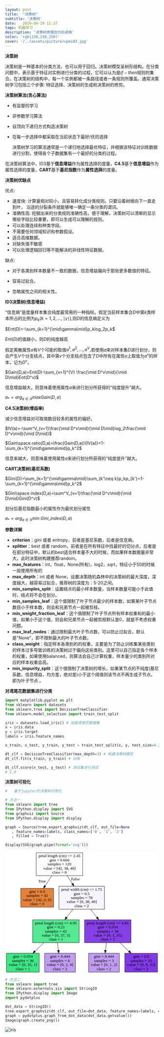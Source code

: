 ```yaml
---
layout: post
title:  "决策树"
subtitle: '决策树'
date:   2019-09-29 11:37
tags: 机器学习
description: '决策树原理及代码调用'
color: 'rgb(230,230,250)'
cover: '/../assets/picture/upmi03.jpg'
---
```


**决策树**

决策树是一种基本的分类方法，也可以用于回归。决策树模型呈树形结构。在分类问题中，表示基于特征对实例进行分类的过程，它可以认为是$if-then$规则的集合。在决策树的结构中，每一个实例都被一条路径或者一条规则所覆盖。通常决策树学习包括三个步骤: 特征选择、决策树的生成和决策树的修剪。



**决策树算法(贪心算法)**

- 有监督的学习

- 非参数学习算法

- 自顶向下递归方式构造决策树

- 在每一步选择中都采取在当前状态下最好/优的选择


  决策树学习的算法通常是一个递归地选择最优特征，并根据该特征对训练数据进行分割，使得各个子数据集有一个最好的分类的过程。

在决策树算法中，ID3基于**信息增益**作为属性选择的度量，**C4.5**基于**信息增益**作为属性选择的度量，**CART**基于**基尼指数**作为**属性选择**的度量。



**决策树优缺点**

优点:

- 速度快: 计算量相对较小，且容易转化成分类规则。只要沿着树根向下一直走到叶， 沿途的分裂条件就能够唯一确定一条分类的谓词。
- 准确性高: 挖掘出来的分类规则准确性高，便于理解，决策树可以清晰的显示哪些字段比较重要，即可以生成可以理解的规则。
- 可以处理连续和种类字段。
- 不需要任何领域知识和参数假设。
- 适合高维数据。
- 对缺失值不敏感
- 可以处理逻辑回归等不能解决的非线性特征数据。

缺点:

- 对于各类别样本数量不一致的数据，信息增益偏向于那些更多数值的特征。

- 容易过拟合。

- 忽略属性之间的相关性。



**ID3决策树(信息增益)**

“信息熵”是度量样本集合纯度最常用的一种指标。假定当前样本集合$D$中第$k$类样本所占的比例为$p_k(k=1,2,...,\mid\gamma\mid),$则$D$的信息熵定义为

$Ent(D)=-\sum_{k=1}^{\mid\gamma\mid}p_klog_2p_k$

$Ent(D)$的值越小，则$D$的纯度越高

假定离散属性$a$有$V$个可能的取值${a^1,a^2,...,a^V},$若使用$a$来对样本集$D$进行划分，则会产生$V$个分支结点，其中第$v$个分支结点包含了$D$中所有在属性$a$上取值为$a^v$的样本，记为$D^v$。

$Gain(D,a)=Ent(D)-\sum_{v=1}^{V} \frac{\mid D^v\mid}{\mid D\mid}Ent(D^v)$

信息增益越大，则意味着使用属性$a$来进行划分所获得的“纯度提升”越大。

$a_* = arg_{a\in A}maxGain(D,a)$



**C4.5决策树(增益率)**

减少信息增益对可取值数目较多的属性的偏好。

$IV(a)=-\sum^V_{v=1}\frac{\mid D^v\mid}{\mid D\mid}log_2\frac{\mid D^v\mid}{\mid D\mid}$

$Gain\space ratio(D,a)=\frac{Gain(D,a)}{IV(a)}=1-\sum_{k=1}^{\mid\gamma\mid}p_k^2$

信息率越大，则意味着使用属性$a$来进行划分所获得的“纯度提升”越大。



**CART决策树(基尼系数)**

$Gini(D)=\sum_{k=1}^{\mid\gamma\mid}\sum_{k'\neq k}p_kp_{k'}=1-\sum_{k=1}^{\mid\gamma\mid}p_k^2$

$Gini\space index(D,a)=\sum^V_{v=1}\frac{\mid D^v\mid}{\mid D\mid}Gini(D^v)$

划分后基尼指数最小的属性作为最优划分属性

$a_* = arg_{a\in A}min\ Gini\_index(D,a)$



**参数详解**

- **criterion**：gini 或者 entropy，前者是基尼系数，后者是信息熵。
- **splitter**：best 或者 random，前者是在所有特征中找最好的切分点，后者是在部分特征中，默认的best适合样本量不大的时候，而如果样本数据量非常大，此时决策树构建推荐random。
- **max_features**：int，float，None(所有)，log2，sqrt，特征小于50的时候一般使用所有的
- **max_depth**：int 或者 None，设置决策随机森林中的决策树的最大深度，深度越大，越容易过拟合，推荐树的深度为：5-20之间。
- **min_samples_split**：设置结点的最小样本数量，当样本数量可能小于此值时，结点将不会在划分。
- **min_samples_leaf**：这个值限制了叶子节点最少的样本数，如果某叶子节点数目小于样本数，则会和兄弟节点一起被剪枝。
- **min_weight_fraction_leaf**：这个值限制了叶子节点所有样本权重和的最小值，如果小于这个值，则会和兄弟节点一起被剪枝默认是0，就是不考虑权重问题。
- **max_leaf_nodes**：通过限制最大叶子节点数，可以防止过拟合，默认是"None”，即不限制最大的叶子节点数。
- **class_weight**：指定样本各类别的的权重，主要是为了防止训练集某些类别的样本过多导致训练的决策树过于偏向这些类别。这里可以自己指定各个样本的权重，如果使用balanced，则算法会自己计算权重，样本量少的类别所对应的样本权重会高。
- **min_impurity_split**：这个值限制了决策树的增长，如果某节点的不纯度(基尼系数，信息增益，均方差，绝对差)小于这个阈值则该节点不再生成子节点。即为叶子节点 。



**对鸢尾花数据集进行分类**
```python
import matplotlib.pyplot as plt
from sklearn import datasets
from sklearn.tree import DecisionTreeClassifier
from sklearn.model_selection import train_test_split

iris = datasets.load_iris() # 加载鸢尾花数据集
x = iris.data
y = iris.target
labels = iris.feature_names  

x_train, x_test, y_train, y_test = train_test_split(x, y, test_size=0.2, random_state=666) # 对数据集进行分割

dt_clf = DecisionTreeClassifier(max_depth=3) # 构建决策树模型
dt_clf.fit(x_train, y_train) # 训练

dt_clf.score(x_test, y_test) # 测试集进行测试
# 1.0
```



**决策树可视化**

```python
#	基于jupyter的决策树可视化

# 方法一
from sklearn import tree
from IPython.display import SVG
from graphviz import Source
from IPython.display import display

graph = Source(tree.export_graphviz(dt_clf, out_file=None
   , feature_names=labels, class_names=['0', '1', '2'] 
   , filled = True))

display(SVG(graph.pipe(format='svg')))
```

![iris][str]

```python
# 方法二
from sklearn import tree
from sklearn.externals.six import StringIO
from IPython.display import Image
import pydotplus

dot_data = StringIO()
tree.export_graphviz(dt_clf, out_file=dot_data, feature_names=labels, class_names=['0', '1', '2'], filled=True, rounded=True, special_characters=True)
graph = pydotplus.graph_from_dot_data(dot_data.getvalue())
Image(graph.create_png())
```

![iris](https://github.com/lllbq/lllbq.github.io/blob/master/_posts/images/iris.png?raw=true)



[str]:data:image/svg+xml;base64,PHN2ZyBoZWlnaHQ9IjQxNHB0IiB2aWV3Qm94PSIwLjAwIDAuMDAgNTI0LjU0IDQxNC4wMCIgd2lk%0D%0AdGg9IjUyNXB0IiB4bWxucz0iaHR0cDovL3d3dy53My5vcmcvMjAwMC9zdmciIHhtbG5zOnhsaW5r%0D%0APSJodHRwOi8vd3d3LnczLm9yZy8xOTk5L3hsaW5rIj4KPGcgY2xhc3M9ImdyYXBoIiBpZD0iZ3Jh%0D%0AcGgwIiB0cmFuc2Zvcm09InNjYWxlKDEgMSkgcm90YXRlKDApIHRyYW5zbGF0ZSg0IDQxMCkiPgo8%0D%0AdGl0bGU+VHJlZTwvdGl0bGU+Cjxwb2x5Z29uIGZpbGw9IiNmZmZmZmYiIHBvaW50cz0iLTQsNCAt%0D%0ANCwtNDEwIDUyMC41MzcxLC00MTAgNTIwLjUzNzEsNCAtNCw0IiBzdHJva2U9InRyYW5zcGFyZW50%0D%0AIi8+CjwhLS0gMCAtLT4KPGcgY2xhc3M9Im5vZGUiIGlkPSJub2RlMSI+Cjx0aXRsZT4wPC90aXRs%0D%0AZT4KPHBvbHlnb24gZmlsbD0iI2ZlZmNmYSIgcG9pbnRzPSIyNjAuNjg3NSwtNDA2IDEwMS44NDk2%0D%0ALC00MDYgMTAxLjg0OTYsLTMyOCAyNjAuNjg3NSwtMzI4IDI2MC42ODc1LC00MDYiIHN0cm9rZT0i%0D%0AIzAwMDAwMCIvPgo8dGV4dCBmaWxsPSIjMDAwMDAwIiBmb250LWZhbWlseT0iVGltZXMsc2VyaWYi%0D%0AIGZvbnQtc2l6ZT0iMTQuMDAiIHRleHQtYW5jaG9yPSJtaWRkbGUiIHg9IjE4MS4yNjg2IiB5PSIt%0D%0AMzkwLjgiPnBldGFsIGxlbmd0aCAoY20pICZsdDs9IDIuNDU8L3RleHQ+Cjx0ZXh0IGZpbGw9IiMw%0D%0AMDAwMDAiIGZvbnQtZmFtaWx5PSJUaW1lcyxzZXJpZiIgZm9udC1zaXplPSIxNC4wMCIgdGV4dC1h%0D%0AbmNob3I9Im1pZGRsZSIgeD0iMTgxLjI2ODYiIHk9Ii0zNzYuOCI+Z2luaSA9IDAuNjY2PC90ZXh0%0D%0APgo8dGV4dCBmaWxsPSIjMDAwMDAwIiBmb250LWZhbWlseT0iVGltZXMsc2VyaWYiIGZvbnQtc2l6%0D%0AZT0iMTQuMDAiIHRleHQtYW5jaG9yPSJtaWRkbGUiIHg9IjE4MS4yNjg2IiB5PSItMzYyLjgiPnNh%0D%0AbXBsZXMgPSAxMjA8L3RleHQ+Cjx0ZXh0IGZpbGw9IiMwMDAwMDAiIGZvbnQtZmFtaWx5PSJUaW1l%0D%0AcyxzZXJpZiIgZm9udC1zaXplPSIxNC4wMCIgdGV4dC1hbmNob3I9Im1pZGRsZSIgeD0iMTgxLjI2%0D%0AODYiIHk9Ii0zNDguOCI+dmFsdWUgPSBbNDIsIDM4LCA0MF08L3RleHQ+Cjx0ZXh0IGZpbGw9IiMw%0D%0AMDAwMDAiIGZvbnQtZmFtaWx5PSJUaW1lcyxzZXJpZiIgZm9udC1zaXplPSIxNC4wMCIgdGV4dC1h%0D%0AbmNob3I9Im1pZGRsZSIgeD0iMTgxLjI2ODYiIHk9Ii0zMzQuOCI+Y2xhc3MgPSAwPC90ZXh0Pgo8%0D%0AL2c+CjwhLS0gMSAtLT4KPGcgY2xhc3M9Im5vZGUiIGlkPSJub2RlMiI+Cjx0aXRsZT4xPC90aXRs%0D%0AZT4KPHBvbHlnb24gZmlsbD0iI2U1ODEzOSIgcG9pbnRzPSIxNjEuMzA2NiwtMjg1IDQ5LjIzMDUs%0D%0ALTI4NSA0OS4yMzA1LC0yMjEgMTYxLjMwNjYsLTIyMSAxNjEuMzA2NiwtMjg1IiBzdHJva2U9IiMw%0D%0AMDAwMDAiLz4KPHRleHQgZmlsbD0iIzAwMDAwMCIgZm9udC1mYW1pbHk9IlRpbWVzLHNlcmlmIiBm%0D%0Ab250LXNpemU9IjE0LjAwIiB0ZXh0LWFuY2hvcj0ibWlkZGxlIiB4PSIxMDUuMjY4NiIgeT0iLTI2%0D%0AOS44Ij5naW5pID0gMC4wPC90ZXh0Pgo8dGV4dCBmaWxsPSIjMDAwMDAwIiBmb250LWZhbWlseT0i%0D%0AVGltZXMsc2VyaWYiIGZvbnQtc2l6ZT0iMTQuMDAiIHRleHQtYW5jaG9yPSJtaWRkbGUiIHg9IjEw%0D%0ANS4yNjg2IiB5PSItMjU1LjgiPnNhbXBsZXMgPSA0MjwvdGV4dD4KPHRleHQgZmlsbD0iIzAwMDAw%0D%0AMCIgZm9udC1mYW1pbHk9IlRpbWVzLHNlcmlmIiBmb250LXNpemU9IjE0LjAwIiB0ZXh0LWFuY2hv%0D%0Acj0ibWlkZGxlIiB4PSIxMDUuMjY4NiIgeT0iLTI0MS44Ij52YWx1ZSA9IFs0MiwgMCwgMF08L3Rl%0D%0AeHQ+Cjx0ZXh0IGZpbGw9IiMwMDAwMDAiIGZvbnQtZmFtaWx5PSJUaW1lcyxzZXJpZiIgZm9udC1z%0D%0AaXplPSIxNC4wMCIgdGV4dC1hbmNob3I9Im1pZGRsZSIgeD0iMTA1LjI2ODYiIHk9Ii0yMjcuOCI+%0D%0AY2xhc3MgPSAwPC90ZXh0Pgo8L2c+CjwhLS0gMCYjNDU7Jmd0OzEgLS0+CjxnIGNsYXNzPSJlZGdl%0D%0AIiBpZD0iZWRnZTEiPgo8dGl0bGU+MC0mZ3Q7MTwvdGl0bGU+CjxwYXRoIGQ9Ik0xNTUuMTEzNywt%0D%0AMzI3Ljc2NzdDMTQ3Ljc5NTUsLTMxNi43OTA0IDEzOS44MjYsLTMwNC44MzYyIDEzMi40NDk5LC0y%0D%0AOTMuNzcyIiBmaWxsPSJub25lIiBzdHJva2U9IiMwMDAwMDAiLz4KPHBvbHlnb24gZmlsbD0iIzAw%0D%0AMDAwMCIgcG9pbnRzPSIxMzUuMTQ0NiwtMjkxLjUwNDMgMTI2LjY4NTQsLTI4NS4xMjUyIDEyOS4z%0D%0AMjAyLC0yOTUuMzg3MiAxMzUuMTQ0NiwtMjkxLjUwNDMiIHN0cm9rZT0iIzAwMDAwMCIvPgo8dGV4%0D%0AdCBmaWxsPSIjMDAwMDAwIiBmb250LWZhbWlseT0iVGltZXMsc2VyaWYiIGZvbnQtc2l6ZT0iMTQu%0D%0AMDAiIHRleHQtYW5jaG9yPSJtaWRkbGUiIHg9IjEyMS43ODI1IiB5PSItMzA1LjQzOTciPlRydWU8%0D%0AL3RleHQ+CjwvZz4KPCEtLSAyIC0tPgo8ZyBjbGFzcz0ibm9kZSIgaWQ9Im5vZGUzIj4KPHRpdGxl%0D%0APjI8L3RpdGxlPgo8cG9seWdvbiBmaWxsPSIjZjlmNWZlIiBwb2ludHM9IjMzNS4wODQxLC0yOTIg%0D%0AMTc5LjQ1MywtMjkyIDE3OS40NTMsLTIxNCAzMzUuMDg0MSwtMjE0IDMzNS4wODQxLC0yOTIiIHN0%0D%0Acm9rZT0iIzAwMDAwMCIvPgo8dGV4dCBmaWxsPSIjMDAwMDAwIiBmb250LWZhbWlseT0iVGltZXMs%0D%0Ac2VyaWYiIGZvbnQtc2l6ZT0iMTQuMDAiIHRleHQtYW5jaG9yPSJtaWRkbGUiIHg9IjI1Ny4yNjg2%0D%0AIiB5PSItMjc2LjgiPnBldGFsIHdpZHRoIChjbSkgJmx0Oz0gMS43NTwvdGV4dD4KPHRleHQgZmls%0D%0AbD0iIzAwMDAwMCIgZm9udC1mYW1pbHk9IlRpbWVzLHNlcmlmIiBmb250LXNpemU9IjE0LjAwIiB0%0D%0AZXh0LWFuY2hvcj0ibWlkZGxlIiB4PSIyNTcuMjY4NiIgeT0iLTI2Mi44Ij5naW5pID0gMC41PC90%0D%0AZXh0Pgo8dGV4dCBmaWxsPSIjMDAwMDAwIiBmb250LWZhbWlseT0iVGltZXMsc2VyaWYiIGZvbnQt%0D%0Ac2l6ZT0iMTQuMDAiIHRleHQtYW5jaG9yPSJtaWRkbGUiIHg9IjI1Ny4yNjg2IiB5PSItMjQ4Ljgi%0D%0APnNhbXBsZXMgPSA3ODwvdGV4dD4KPHRleHQgZmlsbD0iIzAwMDAwMCIgZm9udC1mYW1pbHk9IlRp%0D%0AbWVzLHNlcmlmIiBmb250LXNpemU9IjE0LjAwIiB0ZXh0LWFuY2hvcj0ibWlkZGxlIiB4PSIyNTcu%0D%0AMjY4NiIgeT0iLTIzNC44Ij52YWx1ZSA9IFswLCAzOCwgNDBdPC90ZXh0Pgo8dGV4dCBmaWxsPSIj%0D%0AMDAwMDAwIiBmb250LWZhbWlseT0iVGltZXMsc2VyaWYiIGZvbnQtc2l6ZT0iMTQuMDAiIHRleHQt%0D%0AYW5jaG9yPSJtaWRkbGUiIHg9IjI1Ny4yNjg2IiB5PSItMjIwLjgiPmNsYXNzID0gMjwvdGV4dD4K%0D%0APC9nPgo8IS0tIDAmIzQ1OyZndDsyIC0tPgo8ZyBjbGFzcz0iZWRnZSIgaWQ9ImVkZ2UyIj4KPHRp%0D%0AdGxlPjAtJmd0OzI8L3RpdGxlPgo8cGF0aCBkPSJNMjA3LjQyMzQsLTMyNy43Njc3QzIxMy4yMTUz%0D%0ALC0zMTkuMDc5OCAyMTkuNDE1MSwtMzA5Ljc4MDEgMjI1LjQwNTksLTMwMC43OTQiIGZpbGw9Im5v%0D%0AbmUiIHN0cm9rZT0iIzAwMDAwMCIvPgo8cG9seWdvbiBmaWxsPSIjMDAwMDAwIiBwb2ludHM9IjIy%0D%0AOC40MzA2LC0zMDIuNTY2NiAyMzEuMDY1NSwtMjkyLjMwNDYgMjIyLjYwNjIsLTI5OC42ODM3IDIy%0D%0AOC40MzA2LC0zMDIuNTY2NiIgc3Ryb2tlPSIjMDAwMDAwIi8+Cjx0ZXh0IGZpbGw9IiMwMDAwMDAi%0D%0AIGZvbnQtZmFtaWx5PSJUaW1lcyxzZXJpZiIgZm9udC1zaXplPSIxNC4wMCIgdGV4dC1hbmNob3I9%0D%0AIm1pZGRsZSIgeD0iMjM1Ljk2ODQiIHk9Ii0zMTIuNjE5MiI+RmFsc2U8L3RleHQ+CjwvZz4KPCEt%0D%0ALSAzIC0tPgo8ZyBjbGFzcz0ibm9kZSIgaWQ9Im5vZGU0Ij4KPHRpdGxlPjM8L3RpdGxlPgo8cG9s%0D%0AeWdvbiBmaWxsPSIjNTRlOTkyIiBwb2ludHM9IjI0OC42ODc1LC0xNzggODkuODQ5NiwtMTc4IDg5%0D%0ALjg0OTYsLTEwMCAyNDguNjg3NSwtMTAwIDI0OC42ODc1LC0xNzgiIHN0cm9rZT0iIzAwMDAwMCIv%0D%0APgo8dGV4dCBmaWxsPSIjMDAwMDAwIiBmb250LWZhbWlseT0iVGltZXMsc2VyaWYiIGZvbnQtc2l6%0D%0AZT0iMTQuMDAiIHRleHQtYW5jaG9yPSJtaWRkbGUiIHg9IjE2OS4yNjg2IiB5PSItMTYyLjgiPnBl%0D%0AdGFsIGxlbmd0aCAoY20pICZsdDs9IDQuOTU8L3RleHQ+Cjx0ZXh0IGZpbGw9IiMwMDAwMDAiIGZv%0D%0AbnQtZmFtaWx5PSJUaW1lcyxzZXJpZiIgZm9udC1zaXplPSIxNC4wMCIgdGV4dC1hbmNob3I9Im1p%0D%0AZGRsZSIgeD0iMTY5LjI2ODYiIHk9Ii0xNDguOCI+Z2luaSA9IDAuMjE8L3RleHQ+Cjx0ZXh0IGZp%0D%0AbGw9IiMwMDAwMDAiIGZvbnQtZmFtaWx5PSJUaW1lcyxzZXJpZiIgZm9udC1zaXplPSIxNC4wMCIg%0D%0AdGV4dC1hbmNob3I9Im1pZGRsZSIgeD0iMTY5LjI2ODYiIHk9Ii0xMzQuOCI+c2FtcGxlcyA9IDQy%0D%0APC90ZXh0Pgo8dGV4dCBmaWxsPSIjMDAwMDAwIiBmb250LWZhbWlseT0iVGltZXMsc2VyaWYiIGZv%0D%0AbnQtc2l6ZT0iMTQuMDAiIHRleHQtYW5jaG9yPSJtaWRkbGUiIHg9IjE2OS4yNjg2IiB5PSItMTIw%0D%0ALjgiPnZhbHVlID0gWzAsIDM3LCA1XTwvdGV4dD4KPHRleHQgZmlsbD0iIzAwMDAwMCIgZm9udC1m%0D%0AYW1pbHk9IlRpbWVzLHNlcmlmIiBmb250LXNpemU9IjE0LjAwIiB0ZXh0LWFuY2hvcj0ibWlkZGxl%0D%0AIiB4PSIxNjkuMjY4NiIgeT0iLTEwNi44Ij5jbGFzcyA9IDE8L3RleHQ+CjwvZz4KPCEtLSAyJiM0%0D%0ANTsmZ3Q7MyAtLT4KPGcgY2xhc3M9ImVkZ2UiIGlkPSJlZGdlMyI+Cjx0aXRsZT4yLSZndDszPC90%0D%0AaXRsZT4KPHBhdGggZD0iTTIyNi45ODM5LC0yMTMuNzY3N0MyMjAuMTM5MywtMjA0LjkwMDcgMjEy%0D%0ALjgwMjYsLTE5NS4zOTY0IDIwNS43MzM0LC0xODYuMjM4NSIgZmlsbD0ibm9uZSIgc3Ryb2tlPSIj%0D%0AMDAwMDAwIi8+Cjxwb2x5Z29uIGZpbGw9IiMwMDAwMDAiIHBvaW50cz0iMjA4LjQ5MDEsLTE4NC4w%0D%0AODE5IDE5OS42MDksLTE3OC4zMDQ2IDIwMi45NDksLTE4OC4zNTkzIDIwOC40OTAxLC0xODQuMDgx%0D%0AOSIgc3Ryb2tlPSIjMDAwMDAwIi8+CjwvZz4KPCEtLSA2IC0tPgo8ZyBjbGFzcz0ibm9kZSIgaWQ9%0D%0AIm5vZGU3Ij4KPHRpdGxlPjY8L3RpdGxlPgo8cG9seWdvbiBmaWxsPSIjODUzZmU2IiBwb2ludHM9%0D%0AIjQyNS42ODc1LC0xNzggMjY2Ljg0OTYsLTE3OCAyNjYuODQ5NiwtMTAwIDQyNS42ODc1LC0xMDAg%0D%0ANDI1LjY4NzUsLTE3OCIgc3Ryb2tlPSIjMDAwMDAwIi8+Cjx0ZXh0IGZpbGw9IiMwMDAwMDAiIGZv%0D%0AbnQtZmFtaWx5PSJUaW1lcyxzZXJpZiIgZm9udC1zaXplPSIxNC4wMCIgdGV4dC1hbmNob3I9Im1p%0D%0AZGRsZSIgeD0iMzQ2LjI2ODYiIHk9Ii0xNjIuOCI+cGV0YWwgbGVuZ3RoIChjbSkgJmx0Oz0gNC44%0D%0ANTwvdGV4dD4KPHRleHQgZmlsbD0iIzAwMDAwMCIgZm9udC1mYW1pbHk9IlRpbWVzLHNlcmlmIiBm%0D%0Ab250LXNpemU9IjE0LjAwIiB0ZXh0LWFuY2hvcj0ibWlkZGxlIiB4PSIzNDYuMjY4NiIgeT0iLTE0%0D%0AOC44Ij5naW5pID0gMC4wNTQ8L3RleHQ+Cjx0ZXh0IGZpbGw9IiMwMDAwMDAiIGZvbnQtZmFtaWx5%0D%0APSJUaW1lcyxzZXJpZiIgZm9udC1zaXplPSIxNC4wMCIgdGV4dC1hbmNob3I9Im1pZGRsZSIgeD0i%0D%0AMzQ2LjI2ODYiIHk9Ii0xMzQuOCI+c2FtcGxlcyA9IDM2PC90ZXh0Pgo8dGV4dCBmaWxsPSIjMDAw%0D%0AMDAwIiBmb250LWZhbWlseT0iVGltZXMsc2VyaWYiIGZvbnQtc2l6ZT0iMTQuMDAiIHRleHQtYW5j%0D%0AaG9yPSJtaWRkbGUiIHg9IjM0Ni4yNjg2IiB5PSItMTIwLjgiPnZhbHVlID0gWzAsIDEsIDM1XTwv%0D%0AdGV4dD4KPHRleHQgZmlsbD0iIzAwMDAwMCIgZm9udC1mYW1pbHk9IlRpbWVzLHNlcmlmIiBmb250%0D%0ALXNpemU9IjE0LjAwIiB0ZXh0LWFuY2hvcj0ibWlkZGxlIiB4PSIzNDYuMjY4NiIgeT0iLTEwNi44%0D%0AIj5jbGFzcyA9IDI8L3RleHQ+CjwvZz4KPCEtLSAyJiM0NTsmZ3Q7NiAtLT4KPGcgY2xhc3M9ImVk%0D%0AZ2UiIGlkPSJlZGdlNiI+Cjx0aXRsZT4yLSZndDs2PC90aXRsZT4KPHBhdGggZD0iTTI4Ny44OTcz%0D%0ALC0yMTMuNzY3N0MyOTQuODE5OCwtMjA0LjkwMDcgMzAyLjIzOTgsLTE5NS4zOTY0IDMwOS4zODk0%0D%0ALC0xODYuMjM4NSIgZmlsbD0ibm9uZSIgc3Ryb2tlPSIjMDAwMDAwIi8+Cjxwb2x5Z29uIGZpbGw9%0D%0AIiMwMDAwMDAiIHBvaW50cz0iMzEyLjE4ODQsLTE4OC4zNDA4IDMxNS41ODMzLC0xNzguMzA0NiAz%0D%0AMDYuNjcwNywtMTg0LjAzMzIgMzEyLjE4ODQsLTE4OC4zNDA4IiBzdHJva2U9IiMwMDAwMDAiLz4K%0D%0APC9nPgo8IS0tIDQgLS0+CjxnIGNsYXNzPSJub2RlIiBpZD0ibm9kZTUiPgo8dGl0bGU+NDwvdGl0%0D%0AbGU+Cjxwb2x5Z29uIGZpbGw9IiMzZmU2ODUiIHBvaW50cz0iMTEyLjMwNjYsLTY0IC4yMzA1LC02%0D%0ANCAuMjMwNSwwIDExMi4zMDY2LDAgMTEyLjMwNjYsLTY0IiBzdHJva2U9IiMwMDAwMDAiLz4KPHRl%0D%0AeHQgZmlsbD0iIzAwMDAwMCIgZm9udC1mYW1pbHk9IlRpbWVzLHNlcmlmIiBmb250LXNpemU9IjE0%0D%0ALjAwIiB0ZXh0LWFuY2hvcj0ibWlkZGxlIiB4PSI1Ni4yNjg2IiB5PSItNDguOCI+Z2luaSA9IDAu%0D%0AMDU0PC90ZXh0Pgo8dGV4dCBmaWxsPSIjMDAwMDAwIiBmb250LWZhbWlseT0iVGltZXMsc2VyaWYi%0D%0AIGZvbnQtc2l6ZT0iMTQuMDAiIHRleHQtYW5jaG9yPSJtaWRkbGUiIHg9IjU2LjI2ODYiIHk9Ii0z%0D%0ANC44Ij5zYW1wbGVzID0gMzY8L3RleHQ+Cjx0ZXh0IGZpbGw9IiMwMDAwMDAiIGZvbnQtZmFtaWx5%0D%0APSJUaW1lcyxzZXJpZiIgZm9udC1zaXplPSIxNC4wMCIgdGV4dC1hbmNob3I9Im1pZGRsZSIgeD0i%0D%0ANTYuMjY4NiIgeT0iLTIwLjgiPnZhbHVlID0gWzAsIDM1LCAxXTwvdGV4dD4KPHRleHQgZmlsbD0i%0D%0AIzAwMDAwMCIgZm9udC1mYW1pbHk9IlRpbWVzLHNlcmlmIiBmb250LXNpemU9IjE0LjAwIiB0ZXh0%0D%0ALWFuY2hvcj0ibWlkZGxlIiB4PSI1Ni4yNjg2IiB5PSItNi44Ij5jbGFzcyA9IDE8L3RleHQ+Cjwv%0D%0AZz4KPCEtLSAzJiM0NTsmZ3Q7NCAtLT4KPGcgY2xhc3M9ImVkZ2UiIGlkPSJlZGdlNCI+Cjx0aXRs%0D%0AZT4zLSZndDs0PC90aXRsZT4KPHBhdGggZD0iTTEyNy44MzMyLC05OS43NjQ3QzExNy45OTUxLC05%0D%0AMC40NDkxIDEwNy40OTk3LC04MC41MTA5IDk3LjY2MzUsLTcxLjE5NyIgZmlsbD0ibm9uZSIgc3Ry%0D%0Ab2tlPSIjMDAwMDAwIi8+Cjxwb2x5Z29uIGZpbGw9IiMwMDAwMDAiIHBvaW50cz0iOTkuOTU5Nywt%0D%0ANjguNTUxMSA5MC4yOTIsLTY0LjIxNjkgOTUuMTQ2NywtNzMuNjM0IDk5Ljk1OTcsLTY4LjU1MTEi%0D%0AIHN0cm9rZT0iIzAwMDAwMCIvPgo8L2c+CjwhLS0gNSAtLT4KPGcgY2xhc3M9Im5vZGUiIGlkPSJu%0D%0Ab2RlNiI+Cjx0aXRsZT41PC90aXRsZT4KPHBvbHlnb24gZmlsbD0iI2MwOWNmMiIgcG9pbnRzPSIy%0D%0AMzUuODA2NywtNjQgMTMwLjczMDQsLTY0IDEzMC43MzA0LDAgMjM1LjgwNjcsMCAyMzUuODA2Nywt%0D%0ANjQiIHN0cm9rZT0iIzAwMDAwMCIvPgo8dGV4dCBmaWxsPSIjMDAwMDAwIiBmb250LWZhbWlseT0i%0D%0AVGltZXMsc2VyaWYiIGZvbnQtc2l6ZT0iMTQuMDAiIHRleHQtYW5jaG9yPSJtaWRkbGUiIHg9IjE4%0D%0AMy4yNjg2IiB5PSItNDguOCI+Z2luaSA9IDAuNDQ0PC90ZXh0Pgo8dGV4dCBmaWxsPSIjMDAwMDAw%0D%0AIiBmb250LWZhbWlseT0iVGltZXMsc2VyaWYiIGZvbnQtc2l6ZT0iMTQuMDAiIHRleHQtYW5jaG9y%0D%0APSJtaWRkbGUiIHg9IjE4My4yNjg2IiB5PSItMzQuOCI+c2FtcGxlcyA9IDY8L3RleHQ+Cjx0ZXh0%0D%0AIGZpbGw9IiMwMDAwMDAiIGZvbnQtZmFtaWx5PSJUaW1lcyxzZXJpZiIgZm9udC1zaXplPSIxNC4w%0D%0AMCIgdGV4dC1hbmNob3I9Im1pZGRsZSIgeD0iMTgzLjI2ODYiIHk9Ii0yMC44Ij52YWx1ZSA9IFsw%0D%0ALCAyLCA0XTwvdGV4dD4KPHRleHQgZmlsbD0iIzAwMDAwMCIgZm9udC1mYW1pbHk9IlRpbWVzLHNl%0D%0AcmlmIiBmb250LXNpemU9IjE0LjAwIiB0ZXh0LWFuY2hvcj0ibWlkZGxlIiB4PSIxODMuMjY4NiIg%0D%0AeT0iLTYuOCI+Y2xhc3MgPSAyPC90ZXh0Pgo8L2c+CjwhLS0gMyYjNDU7Jmd0OzUgLS0+CjxnIGNs%0D%0AYXNzPSJlZGdlIiBpZD0iZWRnZTUiPgo8dGl0bGU+My0mZ3Q7NTwvdGl0bGU+CjxwYXRoIGQ9Ik0x%0D%0ANzQuNDAyMSwtOTkuNzY0N0MxNzUuNDg5NiwtOTEuNDUzNyAxNzYuNjQxOCwtODIuNjQ3MiAxNzcu%0D%0ANzQzMSwtNzQuMjMwNSIgZmlsbD0ibm9uZSIgc3Ryb2tlPSIjMDAwMDAwIi8+Cjxwb2x5Z29uIGZp%0D%0AbGw9IiMwMDAwMDAiIHBvaW50cz0iMTgxLjIyNjIsLTc0LjU4NjUgMTc5LjA1MzMsLTY0LjIxNjkg%0D%0AMTc0LjI4NTQsLTczLjY3ODMgMTgxLjIyNjIsLTc0LjU4NjUiIHN0cm9rZT0iIzAwMDAwMCIvPgo8%0D%0AL2c+CjwhLS0gNyAtLT4KPGcgY2xhc3M9Im5vZGUiIGlkPSJub2RlOCI+Cjx0aXRsZT43PC90aXRs%0D%0AZT4KPHBvbHlnb24gZmlsbD0iI2MwOWNmMiIgcG9pbnRzPSIzODUuODA2NywtNjQgMjgwLjczMDQs%0D%0ALTY0IDI4MC43MzA0LDAgMzg1LjgwNjcsMCAzODUuODA2NywtNjQiIHN0cm9rZT0iIzAwMDAwMCIv%0D%0APgo8dGV4dCBmaWxsPSIjMDAwMDAwIiBmb250LWZhbWlseT0iVGltZXMsc2VyaWYiIGZvbnQtc2l6%0D%0AZT0iMTQuMDAiIHRleHQtYW5jaG9yPSJtaWRkbGUiIHg9IjMzMy4yNjg2IiB5PSItNDguOCI+Z2lu%0D%0AaSA9IDAuNDQ0PC90ZXh0Pgo8dGV4dCBmaWxsPSIjMDAwMDAwIiBmb250LWZhbWlseT0iVGltZXMs%0D%0Ac2VyaWYiIGZvbnQtc2l6ZT0iMTQuMDAiIHRleHQtYW5jaG9yPSJtaWRkbGUiIHg9IjMzMy4yNjg2%0D%0AIiB5PSItMzQuOCI+c2FtcGxlcyA9IDM8L3RleHQ+Cjx0ZXh0IGZpbGw9IiMwMDAwMDAiIGZvbnQt%0D%0AZmFtaWx5PSJUaW1lcyxzZXJpZiIgZm9udC1zaXplPSIxNC4wMCIgdGV4dC1hbmNob3I9Im1pZGRs%0D%0AZSIgeD0iMzMzLjI2ODYiIHk9Ii0yMC44Ij52YWx1ZSA9IFswLCAxLCAyXTwvdGV4dD4KPHRleHQg%0D%0AZmlsbD0iIzAwMDAwMCIgZm9udC1mYW1pbHk9IlRpbWVzLHNlcmlmIiBmb250LXNpemU9IjE0LjAw%0D%0AIiB0ZXh0LWFuY2hvcj0ibWlkZGxlIiB4PSIzMzMuMjY4NiIgeT0iLTYuOCI+Y2xhc3MgPSAyPC90%0D%0AZXh0Pgo8L2c+CjwhLS0gNiYjNDU7Jmd0OzcgLS0+CjxnIGNsYXNzPSJlZGdlIiBpZD0iZWRnZTci%0D%0APgo8dGl0bGU+Ni0mZ3Q7NzwvdGl0bGU+CjxwYXRoIGQ9Ik0zNDEuNTAxNywtOTkuNzY0N0MzNDAu%0D%0ANDkxOSwtOTEuNDUzNyAzMzkuNDIyLC04Mi42NDcyIDMzOC4zOTk0LC03NC4yMzA1IiBmaWxsPSJu%0D%0Ab25lIiBzdHJva2U9IiMwMDAwMDAiLz4KPHBvbHlnb24gZmlsbD0iIzAwMDAwMCIgcG9pbnRzPSIz%0D%0ANDEuODYzNCwtNzMuNzIxNyAzMzcuMTgyOCwtNjQuMjE2OSAzMzQuOTE0NSwtNzQuNTY2IDM0MS44%0D%0ANjM0LC03My43MjE3IiBzdHJva2U9IiMwMDAwMDAiLz4KPC9nPgo8IS0tIDggLS0+CjxnIGNsYXNz%0D%0APSJub2RlIiBpZD0ibm9kZTkiPgo8dGl0bGU+ODwvdGl0bGU+Cjxwb2x5Z29uIGZpbGw9IiM4MTM5%0D%0AZTUiIHBvaW50cz0iNTE2LjMwNjYsLTY0IDQwNC4yMzA1LC02NCA0MDQuMjMwNSwwIDUxNi4zMDY2%0D%0ALDAgNTE2LjMwNjYsLTY0IiBzdHJva2U9IiMwMDAwMDAiLz4KPHRleHQgZmlsbD0iIzAwMDAwMCIg%0D%0AZm9udC1mYW1pbHk9IlRpbWVzLHNlcmlmIiBmb250LXNpemU9IjE0LjAwIiB0ZXh0LWFuY2hvcj0i%0D%0AbWlkZGxlIiB4PSI0NjAuMjY4NiIgeT0iLTQ4LjgiPmdpbmkgPSAwLjA8L3RleHQ+Cjx0ZXh0IGZp%0D%0AbGw9IiMwMDAwMDAiIGZvbnQtZmFtaWx5PSJUaW1lcyxzZXJpZiIgZm9udC1zaXplPSIxNC4wMCIg%0D%0AdGV4dC1hbmNob3I9Im1pZGRsZSIgeD0iNDYwLjI2ODYiIHk9Ii0zNC44Ij5zYW1wbGVzID0gMzM8%0D%0AL3RleHQ+Cjx0ZXh0IGZpbGw9IiMwMDAwMDAiIGZvbnQtZmFtaWx5PSJUaW1lcyxzZXJpZiIgZm9u%0D%0AdC1zaXplPSIxNC4wMCIgdGV4dC1hbmNob3I9Im1pZGRsZSIgeD0iNDYwLjI2ODYiIHk9Ii0yMC44%0D%0AIj52YWx1ZSA9IFswLCAwLCAzM108L3RleHQ+Cjx0ZXh0IGZpbGw9IiMwMDAwMDAiIGZvbnQtZmFt%0D%0AaWx5PSJUaW1lcyxzZXJpZiIgZm9udC1zaXplPSIxNC4wMCIgdGV4dC1hbmNob3I9Im1pZGRsZSIg%0D%0AeD0iNDYwLjI2ODYiIHk9Ii02LjgiPmNsYXNzID0gMjwvdGV4dD4KPC9nPgo8IS0tIDYmIzQ1OyZn%0D%0AdDs4IC0tPgo8ZyBjbGFzcz0iZWRnZSIgaWQ9ImVkZ2U4Ij4KPHRpdGxlPjYtJmd0Ozg8L3RpdGxl%0D%0APgo8cGF0aCBkPSJNMzg4LjA3MDYsLTk5Ljc2NDdDMzk3Ljk5NTcsLTkwLjQ0OTEgNDA4LjU4NCwt%0D%0AODAuNTEwOSA0MTguNTA3MywtNzEuMTk3IiBmaWxsPSJub25lIiBzdHJva2U9IiMwMDAwMDAiLz4K%0D%0APHBvbHlnb24gZmlsbD0iIzAwMDAwMCIgcG9pbnRzPSI0MjEuMDQ3OSwtNzMuNjEyNiA0MjUuOTQ0%0D%0ALC02NC4yMTY5IDQxNi4yNTczLC02OC41MDg2IDQyMS4wNDc5LC03My42MTI2IiBzdHJva2U9IiMw%0D%0AMDAwMDAiLz4KPC9nPgo8L2c+Cjwvc3ZnPg==

